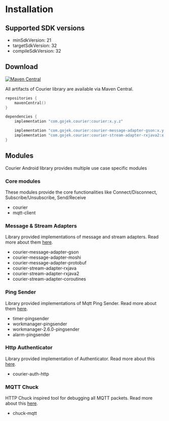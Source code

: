 # Installation

## Supported SDK versions

- minSdkVersion: 21
- targetSdkVersion: 32
- compileSdkVersion: 32

## Download
[![Maven Central](https://img.shields.io/maven-central/v/com.gojek.courier/courier.svg?label=Maven%20Central)](https://search.maven.org/search?q=g:%22com.gojek.courier%22%20AND%20a:%courier%22)

All artifacts of Courier library are available via Maven Central.

~~~ kotlin
repositories {
    mavenCentral()
}

dependencies {
    implementation "com.gojek.courier:courier:x.y.z"

    implementation "com.gojek.courier:courier-message-adapter-gson:x.y.z"
    implementation "com.gojek.courier:courier-stream-adapter-rxjava2:x.y.z"
}
~~~

## Modules

Courier Android library provides multiple use case specific modules

### Core modules

These modules provide the core functionalities like Connect/Disconnect, Subscribe/Unsubscribe, Send/Receive

- courier
- mqtt-client

### Message & Stream Adapters

Library provided implementations of message and stream adapters. Read more about them [here](MessageStreamAdapters).

- courier-message-adapter-gson
- courier-message-adapter-moshi
- courier-message-adapter-protobuf
- courier-stream-adapter-rxjava
- courier-stream-adapter-rxjava2
- courier-stream-adapter-coroutines

### Ping Sender

Library provided implementations of Mqtt Ping Sender. Read more about them [here](PingSender).

- timer-pingsender
- workmanager-pingsender
- workmanager-2.6.0-pingsender
- alarm-pingsender

### Http Authenticator

Library provided implementation of Authenticator. Read more about this [here](Authenticator).

- courier-auth-http

### MQTT Chuck

HTTP Chuck inspired tool for debugging all MQTT packets. Read more about this [here](MqttChuck).

- chuck-mqtt
